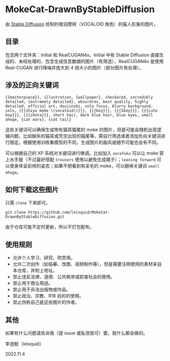 # MokeCat-DrawnByStableDiffusion

由 [Stable Diffusion](https://github.com/CompVis/stable-diffusion) 绘制的徵羽摩柯（VOCALOID 角色）的猫人形象的图片。

## 目录

包含两个文件夹：Initial 和 RealCUGAN4x。Initial 中有 Stable Diffusion 直接生成的、未经处理的、包含生成信息数据的图片（有筛选），RealCUGAN4x 是使用 Real-CUGAN 进行降噪并放大到 4 倍大小的图片（部分图片有处理）。

## 涉及的正向关键词

```
{{masterpiece}}, illustration, {wallpaper}, checkered, incredibly detailed, {extremely detailed}, absurdres, best quality, highly detailed, official art, doujinshi, solo focus, blurry background, solo, {{{zhiyu moke \(vocaloid\)}}}, {{{boy}}}, {{{1boy}}}, {{{cute boy}}}, {{{shota}}}, short hair, dark blue hair, blue eyes, small ahoge, {cat ears}, {cat tail}
```

这些关键词可以确保生成带有猫耳猫尾的 moke 的图片，但是可能会随机出现逻辑问题，比如缺失的猫耳或凭空出现的猫尾等，需自行筛选或者添加负向关键词进行限定。根据使用训练集模型的不同，生成图片的画风或细节可能也会有不同。

可以根据自己的 XP 系统对关键词进行微调。比如加入 `serafuku` 可以让 moke 穿上水手服（不过最好搭配 `trousers` 使用以避免生成裙子）；`leaning forward` 可以使身体呈前倾的姿态；如果不想看到有呆毛的 moke，可以删掉关键词 `small ahoge`。

## 如何下载这些图片

只需 `clone` 下来即可。

```
git clone https://github.com/leisquid/MokeCat-DrawnByStableDiffusion.git
```

由于仓库可能不定时更新，所以不打包配布。

## 使用规则

+ 允许个人学习、研究、欣赏用。
+ 允许二次创作（如临摹、改图、视频制作等），但是需要注明使用的素材来自本仓库，并附上地址。
+ 禁止违反法律、道德、公共秩序或损害社会的使用。
+ 禁止用于商业用途。
+ 禁止用于非法出版物或作品。
+ 禁止政治、宗教、R18 目的的使用。
+ 禁止伪称自己是这些图片的作者。

## 其他

如果有什么问题请告诉我（提 issue 或私信皆可）罢，我什么都会做的。

李逍鱿（leisquid）

2022.11.4


